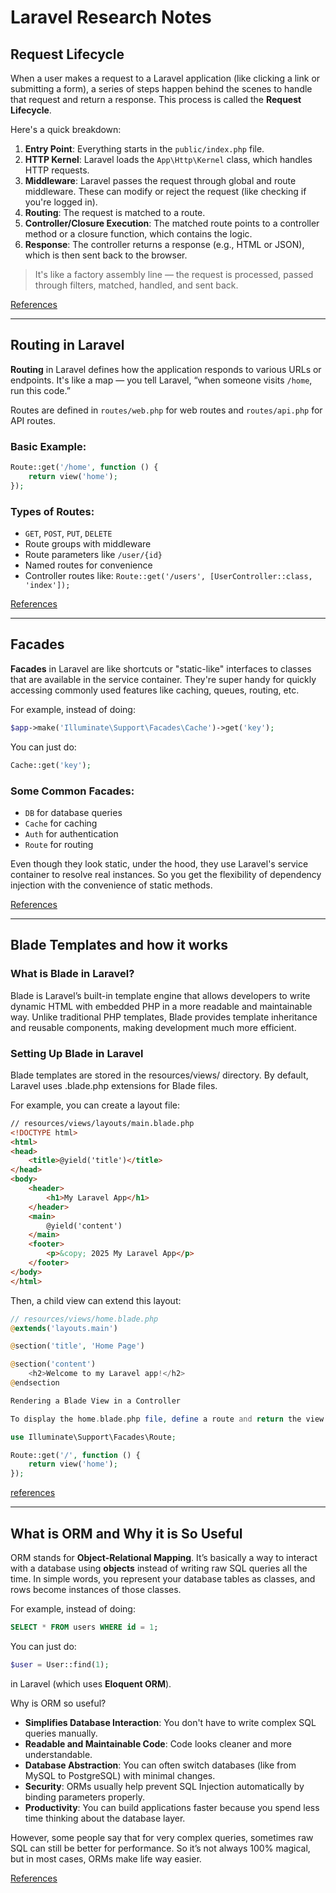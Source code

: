 # Laravel Research Notes

## Request Lifecycle

When a user makes a request to a Laravel application (like clicking a link or submitting a form), a series of steps happen behind the scenes to handle that request and return a response. This process is called the **Request Lifecycle**.

Here's a quick breakdown:

1. **Entry Point**: Everything starts in the `public/index.php` file.
2. **HTTP Kernel**: Laravel loads the `App\Http\Kernel` class, which handles HTTP requests.
3. **Middleware**: Laravel passes the request through global and route middleware. These can modify or reject the request (like checking if you're logged in).
4. **Routing**: The request is matched to a route.
5. **Controller/Closure Execution**: The matched route points to a controller method or a closure function, which contains the logic.
6. **Response**: The controller returns a response (e.g., HTML or JSON), which is then sent back to the browser.

> It's like a factory assembly line — the request is processed, passed through filters, matched, handled, and sent back.

[References](https://laravel.com/docs/12.x/lifecycle)

---

## Routing in Laravel

**Routing** in Laravel defines how the application responds to various URLs or endpoints. It's like a map — you tell Laravel, “when someone visits `/home`, run this code.”

Routes are defined in `routes/web.php` for web routes and `routes/api.php` for API routes.

### Basic Example:
```php
Route::get('/home', function () {
    return view('home');
});
```

### Types of Routes:
- `GET`, `POST`, `PUT`, `DELETE`
- Route groups with middleware
- Route parameters like `/user/{id}`
- Named routes for convenience
- Controller routes like: `Route::get('/users', [UserController::class, 'index']);`

[References](https://laravel.com/docs/12.x/routing)

---

## Facades

**Facades** in Laravel are like shortcuts or "static-like" interfaces to classes that are available in the service container. They're super handy for quickly accessing commonly used features like caching, queues, routing, etc.

For example, instead of doing:
```php
$app->make('Illuminate\Support\Facades\Cache')->get('key');
```
You can just do:
```php
Cache::get('key');
```

### Some Common Facades:
- `DB` for database queries
- `Cache` for caching
- `Auth` for authentication
- `Route` for routing

Even though they look static, under the hood, they use Laravel's service container to resolve real instances. So you get the flexibility of dependency injection with the convenience of static methods.

[References](https://laravel.com/docs/12.x/facades)

---
## Blade Templates and how it works

### What is Blade in Laravel?
Blade is Laravel’s built-in template engine that allows developers to write dynamic HTML with embedded PHP in a more readable and maintainable way. Unlike traditional PHP templates, Blade provides template inheritance and reusable components, making development much more efficient.

### Setting Up Blade in Laravel

Blade templates are stored in the resources/views/ directory. By default, Laravel uses .blade.php extensions for Blade files.

For example, you can create a layout file:

```html
// resources/views/layouts/main.blade.php
<!DOCTYPE html>
<html>
<head>
    <title>@yield('title')</title>
</head>
<body>
    <header>
        <h1>My Laravel App</h1>
    </header>
    <main>
        @yield('content')
    </main>
    <footer>
        <p>&copy; 2025 My Laravel App</p>
    </footer>
</body>
</html>
```

Then, a child view can extend this layout:

```php
// resources/views/home.blade.php
@extends('layouts.main')

@section('title', 'Home Page')

@section('content')
    <h2>Welcome to my Laravel app!</h2>
@endsection

Rendering a Blade View in a Controller

To display the home.blade.php file, define a route and return the view:

use Illuminate\Support\Facades\Route;

Route::get('/', function () {
    return view('home');
});
```
[references](https://dev.to/icornea/laravel-blade-template-engine-a-beginners-guide-54bi)

---

## What is ORM and Why it is So Useful

ORM stands for **Object-Relational Mapping**. It’s basically a way to interact with a database using **objects** instead of writing raw SQL queries all the time. In simple words, you represent your database tables as classes, and rows become instances of those classes.

For example, instead of doing:

```sql
SELECT * FROM users WHERE id = 1;
```

You can just do:

```php
$user = User::find(1);
```

in Laravel (which uses **Eloquent ORM**).

Why is ORM so useful?
- **Simplifies Database Interaction**: You don't have to write complex SQL queries manually.
- **Readable and Maintainable Code**: Code looks cleaner and more understandable.
- **Database Abstraction**: You can often switch databases (like from MySQL to PostgreSQL) with minimal changes.
- **Security**: ORMs usually help prevent SQL Injection automatically by binding parameters properly.
- **Productivity**: You can build applications faster because you spend less time thinking about the database layer.

However, some people say that for very complex queries, sometimes raw SQL can still be better for performance. So it’s not always 100% magical, but in most cases, ORMs make life way easier.

[References](https://laravel.com/docs/12.x/eloquent)

